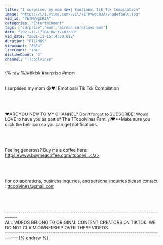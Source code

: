 ```yaml
---
title: "I surprised my mom 😭❤| Emotional Tik Tok Compilation"
image: "https:\/\/i.ytimg.com\/vi\/7ETMVwgCRJA\/hqdefault.jpg"
vid_id: "7ETMVwgCRJA"
categories: "Entertainment"
tags: ["surprise","mom","airman surprises mom"]
date: "2021-11-17T04:06:37+03:00"
vid_date: "2021-11-15T14:30:01Z"
duration: "PT17M8S"
viewcount: "8884"
likeCount: "184"
dislikeCount: "3"
channel: "TTcoolvines"
---
```

{% raw %}#tiktok​​​​​​​​​​​​​​​​​​​​​​ #surprise​​​​​​​​​​​​​​​​​​​​​​ #mom<br /><br /><br />I surprised my mom 😭❤| Emotional Tik Tok Compilation<br /><br /><br /><br /><br />❤️ARE YOU NEW TO MY CHANNEL?  Don't forget to SUBSCRIBE! Would LOVE to have you as part of The TTcoolvines Family!❤️**Make sure you click the bell icon so you can get notifications.<br /><br /><br /><br /><br />Feeling generous? Buy me a coffee here:<br /><a rel="nofollow" target="blank" href="https://www.buymeacoffee.com/ttcoolvi...">https://www.buymeacoffee.com/ttcoolvi...</a><br /><br /><br /><br /><br />For collaborations, business inquiries, and personal inquiries please contact  : ttcoolvines@gmail.com<br /><br /><br /><br /><br />------------------------------------------------------------------------------------<br />ALL VIDEOS BELONG TO ORIGINAL CONTENT CREATORS ON TIKTOK. WE DO NOT CLAIM OWNERSHIP OVER THESE VIDEOS. <br />-------------------------------------------------------------------------------------{% endraw %}
